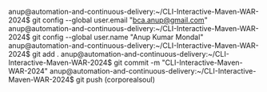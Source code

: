 anup@automation-and-continuous-delivery:~/CLI-Interactive-Maven-WAR-2024$ git config --global user.email "bca.anup@gmail.com"
anup@automation-and-continuous-delivery:~/CLI-Interactive-Maven-WAR-2024$ git config --global user.name "Anup Kumar Mondal"
anup@automation-and-continuous-delivery:~/CLI-Interactive-Maven-WAR-2024$ git add .
anup@automation-and-continuous-delivery:~/CLI-Interactive-Maven-WAR-2024$ git commit -m "CLI-Interactive-Maven-WAR-2024"
anup@automation-and-continuous-delivery:~/CLI-Interactive-Maven-WAR-2024$ git push (corporealsoul)